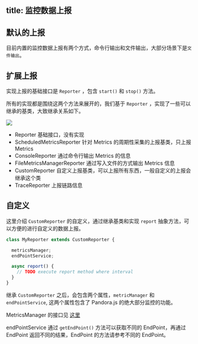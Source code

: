 title: 监控数据上报
---

## 默认的上报

目前内置的监控数据上报有两个方式，命令行输出和文件输出，大部分场景下是`文件输出`。

## 扩展上报

实现上报的基础接口是 `Reporter` ，包含 `start()` 和 `stop()` 方法。

所有的实现都是围绕这两个方法来展开的，我们基于 `Reporter` ，实现了一些可以继承的基类，大致继承关系如下。

![](https://img.alicdn.com/tfs/TB1sRFxigvD8KJjy0FlXXagBFXa-478-235.png)



- Reporter 基础接口，没有实现
- ScheduledMetricsReporter 针对 Metrics 的周期性采集的上报基类，只上报 Metrics
- ConsoleReporter 通过命令行输出 Metrics 的信息
- FileMetricsManagerReporter 通过写入文件的方式输出 Metrics 信息
- CustomReporter 自定义上报基类，可以上报所有东西，一般自定义的上报会继承这个类
- TraceReporter 上报链路信息




## 自定义



这里介绍 `CustomReporter` 的自定义，通过继承基类和实现 `report` 抽象方法，可以方便的进行自定义的数据上报。

```javascript
class MyReporter extends CustomReporter {

  metricsManager;
  endPointService;

  async report() {
  	// TODO execute report method where interval
  }
}
```



继承 `CustomReporter` 之后，会包含两个属性，`metricManager` 和 `endPointService`, 这两个属性包含了 Pandora.js 的绝大部分监控的功能。

MetricsManager 的接口见 [这里](http://www.midwayjs.org/pandora/api-reference/metrics/interfaces/metricsmanager.html)

endPointService 通过 `getEndPoint()` 方法可以获取不同的 EndPoint，再通过 EndPoint 返回不同的结果，EndPoint 的方法请参考不同的 EndPoint。
